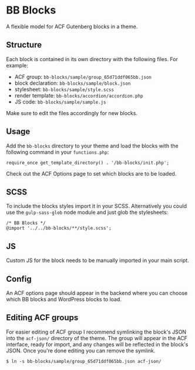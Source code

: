# BB Blocks

A flexible model for ACF Gutenberg blocks in a theme.

## Structure

Each block is contained in its own directory with the following files. For example:

- ACF group: `bb-blocks/sample/group_65d71ddf065bb.json`
- block declaration: `bb-blocks/sample/block.json`
- stylesheet: `bb-blocks/sample/style.scss`
- render template: `bb-blocks/accordion/accordion.php`
- JS code: `bb-blocks/sample/sample.js`

Make sure to edit the files accordingly for new blocks.

## Usage

Add the `bb-blocks` directory to your theme and load the blocks with the following command in your `functions.php`:

```
require_once get_template_directory() . '/bb-blocks/init.php';
```

Check out the ACF Options page to set which blocks are to be loaded.

## SCSS

To include the blocks styles import it in your SCSS. Alternatively you could use the `gulp-sass-glob` node module and just glob the stylesheets:

```
/* BB Blocks */
@import '../../bb-blocks/**/style.scss';
```

## JS

Custom JS for the block needs to be manually imported in your main script.

## Config

An ACF options page should appear in the backend where you can choose which BB blocks and WordPress blocks to load.

## Editing ACF groups

For easier editing of ACF group I recommend symlinking the block's JSON into the `acf-json/` directory of the theme. The group will appear in the ACF interface, ready for import, and any changes will be reflected in the block's JSON. Once you're done editing you can remove the symlink.

```
$ ln -s bb-blocks/sample/group_65d71ddf065bb.json acf-json/
```
